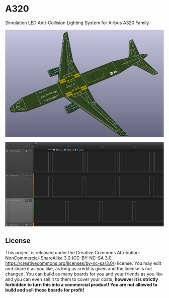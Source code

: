 # A320
Simulation LED Anti-Collision Lighting System for Airbus A320 Family



![PCB](https://github.com/g738l/A320/blob/master/A320.png)



![PCB](https://github.com/g738l/A320/blob/master/A320tim.png)





## License
This project is released under the Creative Commons Attribution-NonCommercial-ShareAlike 3.0 (CC-BY-NC-SA 3.0, https://creativecommons.org/licenses/by-nc-sa/3.0/) license. You may edit and share it as you like, as long as credit is given and the license is not changed. You can build as many boards for you and your friends as you like and you can even sell it to them to cover your costs, **however it is strictly forbidden to turn this into a commercial product! You are not allowed to build and sell these boards for profit!**
